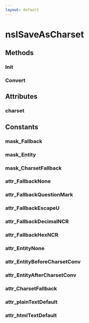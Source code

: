 ```yaml
---
layout: default
---
```


# nsISaveAsCharset #

## Methods ##

### Init ###

### Convert ###

## Attributes ##

### charset ###

## Constants ##

### mask_Fallback ###

### mask_Entity ###

### mask_CharsetFallback ###

### attr_FallbackNone ###

### attr_FallbackQuestionMark ###

### attr_FallbackEscapeU ###

### attr_FallbackDecimalNCR ###

### attr_FallbackHexNCR ###

### attr_EntityNone ###

### attr_EntityBeforeCharsetConv ###

### attr_EntityAfterCharsetConv ###

### attr_CharsetFallback ###

### attr_plainTextDefault ###

### attr_htmlTextDefault ###
